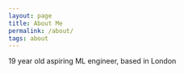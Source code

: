 ```yaml
---
layout: page
title: About Me
permalink: /about/
tags: about
---
```

19 year old aspiring ML engineer, based in London
